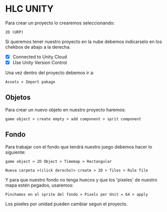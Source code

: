 # HLC UNITY

Para crear un proyecto lo crearemos seleccionando:

`2D (URP)`

Si queremos tener nuestro proyecto en la nube debemos indicarselo en los chekbox de abajo a la derecha.

- [x] Connected to Unity Cloud
- [x] Use Unity Version Control

Una vez dentro del proyecto debemos ir a:

`Assets > Import pakage`

## Objetos

Para crear un nuevo objeto en nuestro proyecto haremos:

`game object > create empty > add component > sprit component`

## Fondo

Para trabajar con el fondo que tendrá nuestro juego debemos hacer lo siguiente:

`game object > 2D Object > Timemap > Rectangular`

`Nueva carpeta >(click derecho)> create > 2D > Tiles > Rule Tile`

Y para que nuestro fondo no tenga huecos y que los 'pixeles' de nuestro mapa estén pegados, usaremos:

`Pinchamos en el sprite del fondo > Pixels per Unit = 64 > apply` 

Los píxeles por unidad pueden cambiar segun el proyecto.